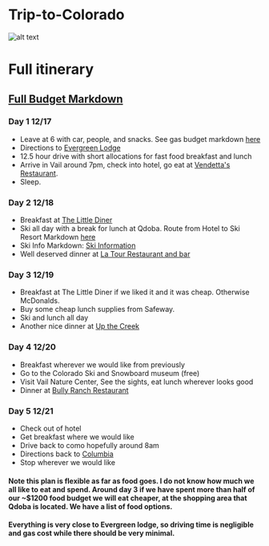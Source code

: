 # Trip-to-Colorado
![alt text](https://www.middlecreekvillage.com/wp-content/uploads/2013/12/12-vail-village-banner.jpg)
# Full itinerary
## [Full Budget Markdown](https://github.com/karlnuetzel/Trip-to-Colorado/blob/master/Documentation/BudgetOverall.md)

### Day 1 12/17
* Leave at 6 with car, people, and snacks. See gas budget markdown [here](https://github.com/karlnuetzel/Trip-to-Colorado/blob/master/Documentation/GasBudget.md)
* Directions to [Evergreen Lodge](https://www.google.com/maps/dir/Columbia,+MO/Evergreen+Lodge+at+Vail,+South+Frontage+Road+West,+Vail,+CO/@39.9072738,-103.8541418,6z/data=!3m1!4b1!4m13!4m12!1m5!1m1!1s0x87dcabf3bb8182c9:0xa011692dbabd6f20!2m2!1d-92.3340724!2d38.9517053!1m5!1m1!1s0x876a7067d18223ef:0x477f84aaadf3cbbd!2m2!1d-106.382422!2d39.6440306)
* 12.5 hour drive with short allocations for fast food breakfast and lunch
* Arrive in Vail around 7pm, check into hotel, go eat at [Vendetta's Restaurant](http://vendettasvail.com/).
* Sleep.

### Day 2 12/18
* Breakfast at [The Little Diner](https://foursquare.com/thelittlediner/menu)
* Ski all day with a break for lunch at Qdoba. Route from Hotel to Ski Resort Markdown [here](https://github.com/karlnuetzel/Trip-to-Colorado/blob/master/Documentation/routeToSki.png)
* Ski Info Markdown: [Ski Information](https://github.com/karlnuetzel/Trip-to-Colorado/blob/master/Documentation/SkiInformation.md)
* Well deserved dinner at [La Tour Restaurant and bar](https://latour-vail.com/)

### Day 3 12/19
* Breakfast at The Little Diner if we liked it and it was cheap. Otherwise McDonalds. 
* Buy some cheap lunch supplies from Safeway.
* Ski and lunch all day
* Another nice dinner at [Up the Creek](http://vailupthecreek.com/)

### Day 4 12/20
* Breakfast wherever we would like from previously
* Go to the Colorado Ski and Snowboard museum (free)
* Visit Vail Nature Center, See the sights, eat lunch wherever looks good
* Dinner at [Bully Ranch Restaurant](https://sonnenalp.com/dining/bully-ranch/)

### Day 5 12/21
* Check out of hotel
* Get breakfast where we would like
* Drive back to como hopefully around 8am
* Directions back to [Columbia](https://www.google.com/maps/dir/Evergreen+Lodge+at+Vail,+South+Frontage+Road+West,+Vail,+CO/Columbia,+MO/@39.9070409,-103.8542367,6z/data=!3m1!4b1!4m13!4m12!1m5!1m1!1s0x876a7067d18223ef:0x477f84aaadf3cbbd!2m2!1d-106.382422!2d39.6440306!1m5!1m1!1s0x87dcabf3bb8182c9:0xa011692dbabd6f20!2m2!1d-92.3340724!2d38.9517053)
* Stop wherever we would like

#### Note this plan is flexible as far as food goes. I do not know how much we all like to eat and spend. Around day 3 if we have spent more than half of our ~$1200 food budget we will eat cheaper, at the shopping area that Qdoba is located. We have a list of food options.
#### Everything is very close to Evergreen lodge, so driving time is negligible and gas cost while there should be very minimal.
